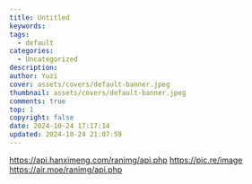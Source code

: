 ```yaml
---
title: Untitled
keywords: 
tags:
  - default
categories:
  - Uncategorized
description: 
author: Yuzi
cover: assets/covers/default-banner.jpeg
thumbnail: assets/covers/default-banner.jpeg
comments: true
top: 1
copyright: false
date: 2024-10-24 17:17:14
updated: 2024-10-24 21:07:59
---
```

https://api.hanximeng.com/ranimg/api.php
https://pic.re/image
https://air.moe/ranimg/api.php